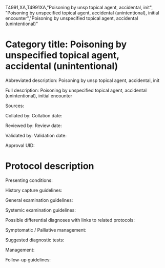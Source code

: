 T4991,XA,T4991XA,"Poisoning by unsp topical agent, accidental, init", "Poisoning by unspecified topical agent, accidental (unintentional), initial encounter","Poisoning by unspecified topical agent, accidental (unintentional)"
# Category title: Poisoning by unspecified topical agent, accidental (unintentional)

Abbreviated description: Poisoning by unsp topical agent, accidental, init

Full description: Poisoning by unspecified topical agent, accidental (unintentional), initial encounter

Sources:

Collated by:
Collation date:

Reviewed by:
Review date:

Validated by:
Validation date:

Approval UID:

# Protocol description

Presenting conditions:

History capture guidelines:

General examination guidelines:

Systemic examination guidelines:

Possible differential diagnoses with links to related protocols:

Symptomatic / Palliative management:

Suggested diagnostic tests:

Management:

Follow-up guidelines:
